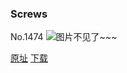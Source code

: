 ### Screws
No.1474
![图片不见了~~~](https://imgs.xkcd.com/comics/screws.png)

[原址](https://xkcd.com//1474) [下载](https://imgs.xkcd.com/comics/screws.png)

